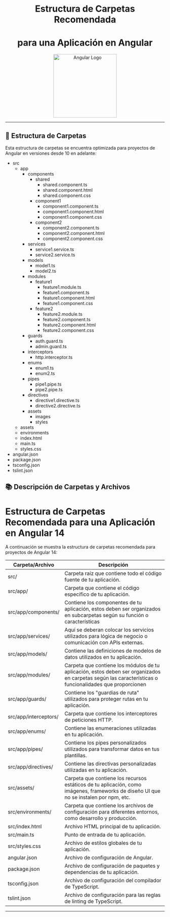 <div align="center">
  <h1>Estructura de Carpetas Recomendada</h1>
  <h1>para una Aplicación en Angular</h1>
  <img src="https://angular.io/assets/images/logos/angular/angular.svg" alt="Angular Logo" width="200px">
</div>

---

## 📂 Estructura de Carpetas
Esta estructura de carpetas se encuentra optimizada para proyectos de Angular en versiones desde 10 en adelante:

- src
    - app
        - components
            - shared
                - shared.component.ts
                - shared.component.html
                - shared.component.css
            - component1
                - component1.component.ts
                - component1.component.html
                - component1.component.css
            - component2
                - component2.component.ts
                - component2.component.html
                - component2.component.css
        - services
            - service1.service.ts
            - service2.service.ts
        - models
            - model1.ts
            - model2.ts
        - modules
            - feature1
                - feature1.module.ts
                - feature1.component.ts
                - feature1.component.html
                - feature1.component.css
            - feature2
                - feature2.module.ts
                - feature2.component.ts
                - feature2.component.html
                - feature2.component.css
        - guards
            - auth.guard.ts
            - admin.guard.ts
        - interceptors
            - http.interceptor.ts
        - enums
            - enum1.ts
            - enum2.ts
        - pipes
            - pipe1.pipe.ts
            - pipe2.pipe.ts
        - directives
            - directive1.directive.ts
            - directive2.directive.ts
        - assets
            - images
            - styles
    - assets
    - environments
    - index.html
    - main.ts
    - styles.css
- angular.json
- package.json
- tsconfig.json
- tslint.json

## 📚 Descripción de Carpetas y Archivos

# Estructura de Carpetas Recomendada para una Aplicación en Angular 14

A continuación se muestra la estructura de carpetas recomendada para proyectos de Angular 14:

| Carpeta/Archivo    | Descripción                                                                                       |
|--------------------|---------------------------------------------------------------------------------------------------|
| src/               | Carpeta raíz que contiene todo el código fuente de tu aplicación.                                |
| src/app/           | Carpeta que contiene el código específico de tu aplicación.                                       |
| src/app/components/| Contiene los componentes de tu aplicación, estos deben ser organizados en subcarpetas según su función o características |
| src/app/services/  | Aquí se deberan colocar los servicios utilizados para lógica de negocio o comunicación con APIs externas.|
| src/app/models/    | Contiene las definiciones de modelos de datos utilizados en tu aplicación.                        |
| src/app/modules/   | Carpeta que contiene los módulos de tu aplicación, estos deben ser organizados en carpetas según las características o funcionalidades que proporcionen |
| src/app/guards/    | Contiene los "guardias de ruta" utilizados para proteger rutas en tu aplicación.                    |
| src/app/interceptors/ | Carpeta que contiene los interceptores de peticiones HTTP.                                      |
| src/app/enums/     | Contiene las enumeraciones utilizadas en tu aplicación.                                           |
| src/app/pipes/     | Contiene los pipes personalizados utilizados para transformar datos en tus plantillas.  |
| src/app/directives/| Contiene las directivas personalizadas utilizadas en tu aplicación.                               |
| src/assets/        | Carpeta que contiene los recursos estáticos de tu aplicación, como imágenes, frameworks de diseño UI que no se instalen por npm, etc. |
| src/environments/  | Carpeta que contiene los archivos de configuración para diferentes entornos, como desarrollo y producción. |
| src/index.html     | Archivo HTML principal de tu aplicación.                                                          |
| src/main.ts        | Punto de entrada de tu aplicación.                                                                |
| src/styles.css     | Archivo de estilos globales de tu aplicación.                                                     |
| angular.json       | Archivo de configuración de Angular.                                                              |
| package.json       | Archivo de configuración de paquetes y dependencias de tu aplicación.                             |
| tsconfig.json      | Archivo de configuración del compilador de TypeScript.                                            |
| tslint.json        | Archivo de configuración para las reglas de linting de TypeScript.                               |

---

